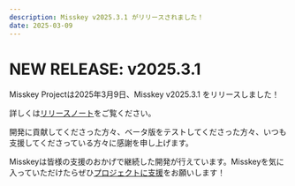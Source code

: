 ```yaml
---
description: Misskey v2025.3.1 がリリースされました！
date: 2025-03-09
---
```


# NEW RELEASE: v2025.3.1

Misskey Projectは2025年3月9日、Misskey v2025.3.1 をリリースしました！

詳しくは[リリースノート](/docs/releases/)をご覧ください。

開発に貢献してくださった方々、ベータ版をテストしてくださった方々、いつも支援してくださっている方々に感謝を申し上げます。

Misskeyは皆様の支援のおかげで継続した開発が行えています。Misskeyを気に入っていただけたらぜひ[プロジェクトに支援](/docs/donate/)をお願いします！
